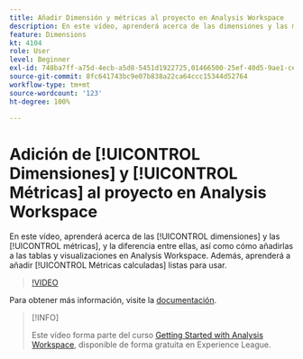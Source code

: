 ```yaml
---
title: Añadir Dimensión y métricas al proyecto en Analysis Workspace
description: En este vídeo, aprenderá acerca de las dimensiones y las métricas, y la diferencia entre ellas, así como cómo añadirlas a las tablas y visualizaciones en Analysis Workspace. Aprenda también a añadir métricas calculadas listas para usar.
feature: Dimensions
kt: 4104
role: User
level: Beginner
exl-id: 748ba7ff-a75d-4ecb-a5d8-5451d1922725,01466500-25ef-40d5-9ae1-ce1e0e92b0b5
source-git-commit: 8fc641743bc9e07b838a22ca64ccc15344d52764
workflow-type: tm+mt
source-wordcount: '123'
ht-degree: 100%

---
```


# Adición de [!UICONTROL Dimensiones] y [!UICONTROL Métricas] al proyecto en Analysis Workspace

En este vídeo, aprenderá acerca de las [!UICONTROL dimensiones] y las [!UICONTROL métricas], y la diferencia entre ellas, así como cómo añadirlas a las tablas y visualizaciones en Analysis Workspace. Además, aprenderá a añadir [!UICONTROL Métricas calculadas] listas para usar.

>[!VIDEO](https://video.tv.adobe.com/v/30606/?quality=12&learn=on)

Para obtener más información, visite la [documentación](https://experienceleague.adobe.com/docs/analytics/analyze/analysis-workspace/components/analysis-workspace-components.html?lang=es).

>[!INFO]
>
> Este vídeo forma parte del curso [Getting Started with Analysis Workspace](https://experienceleague.adobe.com/?recommended=Analytics-U-1-2020.1.workspace&amp;lang=es), disponible de forma gratuita en Experience League.
